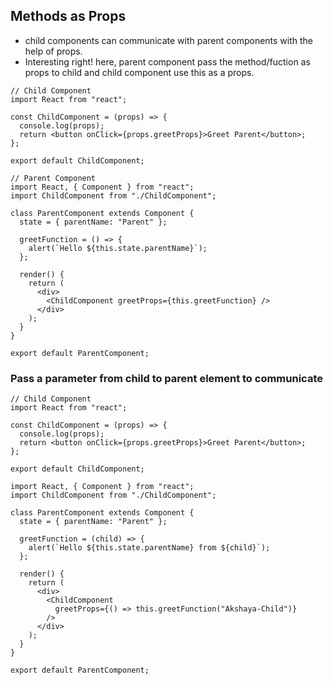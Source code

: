 ## Methods as Props

- child components can communicate with parent components with the help of props.
- Interesting right! here, parent component pass the method/fuction as props to child and child component use this as a props.

```JSX
// Child Component
import React from "react";

const ChildComponent = (props) => {
  console.log(props);
  return <button onClick={props.greetProps}>Greet Parent</button>;
};

export default ChildComponent;
```

```JSX
// Parent Component
import React, { Component } from "react";
import ChildComponent from "./ChildComponent";

class ParentComponent extends Component {
  state = { parentName: "Parent" };

  greetFunction = () => {
    alert(`Hello ${this.state.parentName}`);
  };

  render() {
    return (
      <div>
        <ChildComponent greetProps={this.greetFunction} />
      </div>
    );
  }
}

export default ParentComponent;
```

### Pass a parameter from child to parent element to communicate

```JSX
// Child Component
import React from "react";

const ChildComponent = (props) => {
  console.log(props);
  return <button onClick={props.greetProps}>Greet Parent</button>;
};

export default ChildComponent;
```

```JSX
import React, { Component } from "react";
import ChildComponent from "./ChildComponent";

class ParentComponent extends Component {
  state = { parentName: "Parent" };

  greetFunction = (child) => {
    alert(`Hello ${this.state.parentName} from ${child}`);
  };

  render() {
    return (
      <div>
        <ChildComponent
          greetProps={() => this.greetFunction("Akshaya-Child")}
        />
      </div>
    );
  }
}

export default ParentComponent;
```
